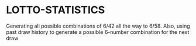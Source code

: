 # LOTTO-STATISTICS

Generating all possible combinations of 6/42 all the way to 6/58. Also, using past draw history to generate a possible 6-number combination for the next draw
